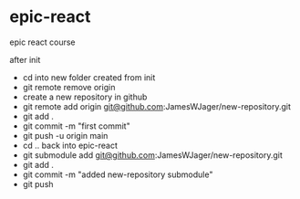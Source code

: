 # epic-react
epic react course

after init
- cd into new folder created from init
- git remote remove origin
- create a new repository in github
- git remote add origin git@github.com:JamesWJager/new-repository.git
- git add .
- git commit -m "first commit"
- git push -u origin main
- cd .. back into epic-react
- git submodule add git@github.com:JamesWJager/new-repository.git
- git add .
- git commit -m "added new-repository submodule"
- git push